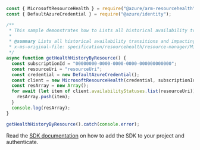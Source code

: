 ```javascript
const { MicrosoftResourceHealth } = require("@azure/arm-resourcehealth");
const { DefaultAzureCredential } = require("@azure/identity");

/**
 * This sample demonstrates how to Lists all historical availability transitions and impacting events for a single resource. Use the nextLink property in the response to get the next page of availability status
 *
 * @summary Lists all historical availability transitions and impacting events for a single resource. Use the nextLink property in the response to get the next page of availability status
 * x-ms-original-file: specification/resourcehealth/resource-manager/Microsoft.ResourceHealth/stable/2017-07-01/examples/AvailabilityStatuses_List.json
 */
async function getHealthHistoryByResource() {
  const subscriptionId = "00000000-0000-0000-0000-000000000000";
  const resourceUri = "resourceUri";
  const credential = new DefaultAzureCredential();
  const client = new MicrosoftResourceHealth(credential, subscriptionId);
  const resArray = new Array();
  for await (let item of client.availabilityStatuses.list(resourceUri)) {
    resArray.push(item);
  }
  console.log(resArray);
}

getHealthHistoryByResource().catch(console.error);
```

Read the [SDK documentation](https://github.com/Azure/azure-sdk-for-js/blob/%40azure%2Farm-resourcehealth_3.0.1/sdk/resourcehealth/arm-resourcehealth/README.md) on how to add the SDK to your project and authenticate.
